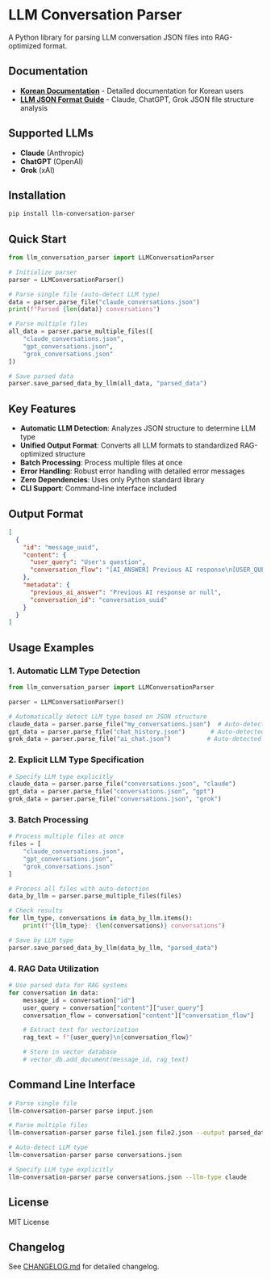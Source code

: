 # LLM Conversation Parser

A Python library for parsing LLM conversation JSON files into RAG-optimized format.

## Documentation

- **[Korean Documentation](README_ko.md)** - Detailed documentation for Korean users
- **[LLM JSON Format Guide](LLM_JSON_FORMATS.md)** - Claude, ChatGPT, Grok JSON file structure analysis

## Supported LLMs

- **Claude** (Anthropic)
- **ChatGPT** (OpenAI)
- **Grok** (xAI)

## Installation

```bash
pip install llm-conversation-parser
```

## Quick Start

```python
from llm_conversation_parser import LLMConversationParser

# Initialize parser
parser = LLMConversationParser()

# Parse single file (auto-detect LLM type)
data = parser.parse_file("claude_conversations.json")
print(f"Parsed {len(data)} conversations")

# Parse multiple files
all_data = parser.parse_multiple_files([
    "claude_conversations.json",
    "gpt_conversations.json",
    "grok_conversations.json"
])

# Save parsed data
parser.save_parsed_data_by_llm(all_data, "parsed_data")
```

## Key Features

- **Automatic LLM Detection**: Analyzes JSON structure to determine LLM type
- **Unified Output Format**: Converts all LLM formats to standardized RAG-optimized structure
- **Batch Processing**: Process multiple files at once
- **Error Handling**: Robust error handling with detailed error messages
- **Zero Dependencies**: Uses only Python standard library
- **CLI Support**: Command-line interface included

## Output Format

```json
[
  {
    "id": "message_uuid",
    "content": {
      "user_query": "User's question",
      "conversation_flow": "[AI_ANSWER] Previous AI response\n[USER_QUESTION] User's question"
    },
    "metadata": {
      "previous_ai_answer": "Previous AI response or null",
      "conversation_id": "conversation_uuid"
    }
  }
]
```

## Usage Examples

### 1. Automatic LLM Type Detection

```python
from llm_conversation_parser import LLMConversationParser

parser = LLMConversationParser()

# Automatically detect LLM type based on JSON structure
claude_data = parser.parse_file("my_conversations.json")  # Auto-detected as Claude
gpt_data = parser.parse_file("chat_history.json")       # Auto-detected as ChatGPT
grok_data = parser.parse_file("ai_chat.json")          # Auto-detected as Grok
```

### 2. Explicit LLM Type Specification

```python
# Specify LLM type explicitly
claude_data = parser.parse_file("conversations.json", "claude")
gpt_data = parser.parse_file("conversations.json", "gpt")
grok_data = parser.parse_file("conversations.json", "grok")
```

### 3. Batch Processing

```python
# Process multiple files at once
files = [
    "claude_conversations.json",
    "gpt_conversations.json",
    "grok_conversations.json"
]

# Process all files with auto-detection
data_by_llm = parser.parse_multiple_files(files)

# Check results
for llm_type, conversations in data_by_llm.items():
    print(f"{llm_type}: {len(conversations)} conversations")

# Save by LLM type
parser.save_parsed_data_by_llm(data_by_llm, "parsed_data")
```

### 4. RAG Data Utilization

```python
# Use parsed data for RAG systems
for conversation in data:
    message_id = conversation["id"]
    user_query = conversation["content"]["user_query"]
    conversation_flow = conversation["content"]["conversation_flow"]

    # Extract text for vectorization
    rag_text = f"{user_query}\n{conversation_flow}"

    # Store in vector database
    # vector_db.add_document(message_id, rag_text)
```

## Command Line Interface

```bash
# Parse single file
llm-conversation-parser parse input.json

# Parse multiple files
llm-conversation-parser parse file1.json file2.json --output parsed_data/

# Auto-detect LLM type
llm-conversation-parser parse conversations.json

# Specify LLM type explicitly
llm-conversation-parser parse conversations.json --llm-type claude
```

## License

MIT License

## Changelog

See [CHANGELOG.md](CHANGELOG.md) for detailed changelog.
